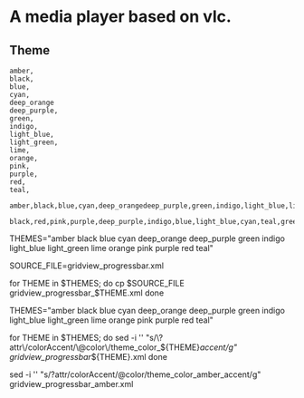 # A media player based on vlc.

## Theme

    amber,
    black,
    blue,
    cyan,
    deep_orange
    deep_purple,
    green,
    indigo,
    light_blue,
    light_green,
    lime,
    orange,
    pink,
    purple,
    red,
    teal,

    amber,black,blue,cyan,deep_orangedeep_purple,green,indigo,light_blue,light_green,lime,orange,pink,purple,red,teal,

    black,red,pink,purple,deep_purple,indigo,blue,light_blue,cyan,teal,green,light_green,lime,amber,orange,deep_orange


THEMES="amber black blue cyan deep_orange deep_purple green indigo light_blue light_green lime orange pink purple red teal"

SOURCE_FILE=gridview_progressbar.xml

for THEME in $THEMES; do
    cp $SOURCE_FILE gridview_progressbar_$THEME.xml
done

THEMES="amber black blue cyan deep_orange deep_purple green indigo light_blue light_green lime orange pink purple red teal"

for THEME in $THEMES; do
    sed -i '' "s/\?attr\/colorAccent/\@color\/theme_color_${THEME}_accent/g" gridview_progressbar_${THEME}.xml
done

sed -i '' "s/\?attr\/colorAccent/\@color\/theme_color_amber_accent/g" gridview_progressbar_amber.xml

